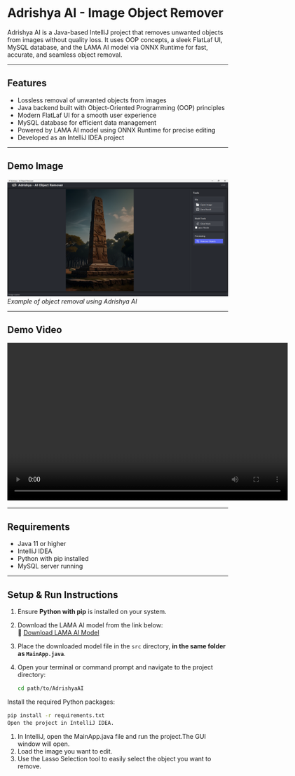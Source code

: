 # Adrishya AI - Image Object Remover

Adrishya AI is a Java-based IntelliJ project that removes unwanted objects from images without quality loss. It uses OOP concepts, a sleek FlatLaf UI, MySQL database, and the LAMA AI model via ONNX Runtime for fast, accurate, and seamless object removal.

---

## Features
- Lossless removal of unwanted objects from images  
- Java backend built with Object-Oriented Programming (OOP) principles  
- Modern FlatLaf UI for a smooth user experience  
- MySQL database for efficient data management  
- Powered by LAMA AI model using ONNX Runtime for precise editing  
- Developed as an IntelliJ IDEA project  

---

## Demo Image

![Adrishya AI Object Removal Demo](./assets/demo-image.png)  
*Example of object removal using Adrishya AI*

---

## Demo Video

<video width="640" height="360" controls>
  <source src="./assets/demo-video.mp4" type="video/mp4">
  Your browser does not support the video tag.
</video>

---

## Requirements
- Java 11 or higher  
- IntelliJ IDEA  
- Python with pip installed  
- MySQL server running  

---

## Setup & Run Instructions

1. Ensure **Python with pip** is installed on your system.

2. Download the LAMA AI model from the link below:  
   🔗 [Download LAMA AI Model](https://drive.google.com/file/d/1Bvm5PE93j4zBys0oz1SwM6CYReroV87p/view?usp=sharing)

3. Place the downloaded model file in the `src` directory, **in the same folder as `MainApp.java`**.

4. Open your terminal or command prompt and navigate to the project directory:  
   ```bash
   cd path/to/AdrishyaAI

Install the required Python packages:

```bash
pip install -r requirements.txt
Open the project in IntelliJ IDEA.
```

1. In IntelliJ, open the MainApp.java file and run the project.The GUI window will open.
2. Load the image you want to edit.
3. Use the Lasso Selection tool to easily select the object you want to remove.
